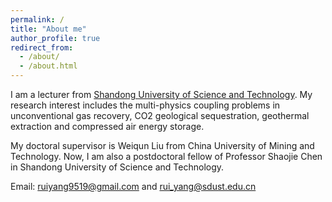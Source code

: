 ```yaml
---
permalink: /
title: "About me"
author_profile: true
redirect_from: 
  - /about/
  - /about.html
---
```


I am a lecturer from [Shandong University of Science and Technology](https://fcea.sdust.edu.cn/info/1066/5491.htm). My research interest includes the multi-physics coupling problems in unconventional gas recovery, CO2 geological sequestration, geothermal extraction and compressed air energy storage. 

My doctoral supervisor is Weiqun Liu from China University of Mining and Technology. Now, I am also a postdoctoral fellow of Professor Shaojie Chen in Shandong University of Science and Technology. 

Email: ruiyang9519@gmail.com and rui_yang@sdust.edu.cn



